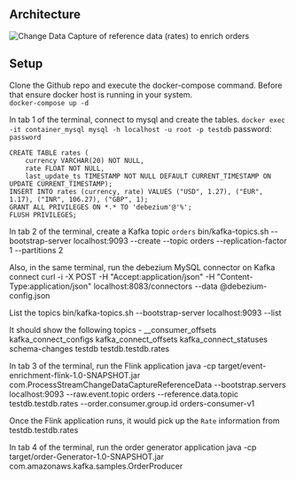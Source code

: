 
## Architecture

![Change Data Capture of reference data (rates) to enrich orders](arch.jpg)

## Setup

Clone the Github repo and execute the docker-compose command. Before that ensure docker host is running in your system.  
    `docker-compose up -d`

In tab 1 of the terminal, connect to mysql and create the tables.
    `docker exec -it container_mysql mysql -h localhost -u root -p testdb`
    password: `password`

    CREATE TABLE rates (
        currency VARCHAR(20) NOT NULL, 
        rate FLOAT NOT NULL, 
        last_update_ts TIMESTAMP NOT NULL DEFAULT CURRENT_TIMESTAMP ON UPDATE CURRENT_TIMESTAMP);
    INSERT INTO rates (currency, rate) VALUES ("USD", 1.27), ("EUR", 1.17), ("INR", 106.27), ("GBP", 1);
    GRANT ALL PRIVILEGES ON *.* TO 'debezium'@'%';
    FLUSH PRIVILEGES;

In tab 2 of the terminal, create a Kafka topic `orders`
    bin/kafka-topics.sh --bootstrap-server localhost:9093 --create --topic orders --replication-factor 1 --partitions 2

Also, in the same terminal, run the debezium MySQL connector on Kafka connect
    curl -i -X POST -H "Accept:application/json" -H "Content-Type:application/json" localhost:8083/connectors --data @debezium-config.json

List the topics
    bin/kafka-topics.sh --bootstrap-server localhost:9093 --list

It should show the following topics - 
    __consumer_offsets
    kafka_connect_configs
    kafka_connect_offsets
    kafka_connect_statuses
    schema-changes
    testdb
    testdb.testdb.rates

In tab 3 of the terminal, run the Flink application
    java -cp target/event-enrichment-flink-1.0-SNAPSHOT.jar com.ProcessStreamChangeDataCaptureReferenceData --bootstrap.servers localhost:9093 --raw.event.topic orders --reference.data.topic testdb.testdb.rates --order.consumer.group.id orders-consumer-v1

Once the Flink application runs, it would pick up the `Rate` information from testdb.testdb.rates

In tab 4 of the terminal, run the order generator application
    java -cp target/order-Generator-1.0-SNAPSHOT.jar com.amazonaws.kafka.samples.OrderProducer

